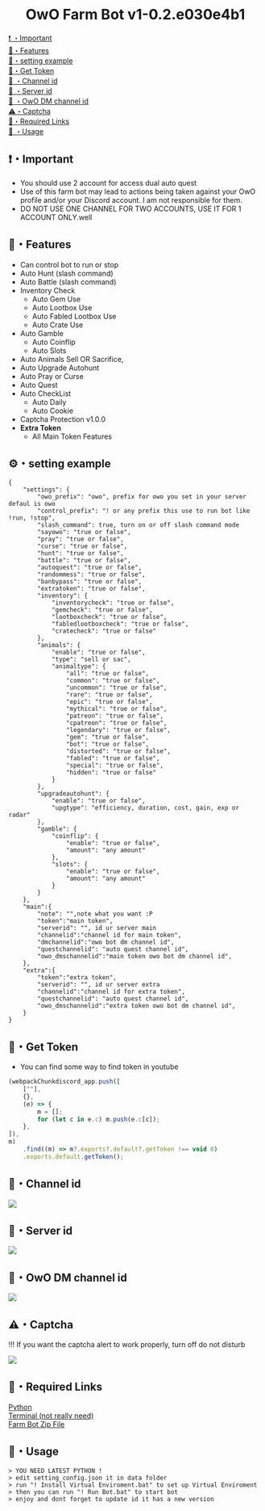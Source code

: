 <br>
<h1 align="center">OwO Farm Bot v1-0.2.e030e4b1 </h1>

</p>

[❗ ・Important](#important)<br>
[👑・Features](#features)<br>
[🔨・setting example](#setting-example)<br>
[💎・Get Token](#get-token)<br>
[📍 ・Channel id](#channel-id)<br>
[📍 ・Server id](#server-id)<br>
[📍 ・OwO DM channel id](#owo-dm-channel-id)<br>
[⚠️・Captcha](#captchalert)<br>
[🔗・Required Links](#required-links)<br>
[🎈 ・Usage](#usage)<br>


## ❗・Important
-   You should use 2 account for access dual auto quest
-   Use of this farm bot may lead to actions being taken against your OwO profile and/or your Discord account. I am not responsible for them.
-   DO NOT USE ONE CHANNEL FOR TWO ACCOUNTS, USE IT FOR 1 ACCOUNT ONLY.well

## 👑・Features
-   Can control bot to run or stop
-   Auto Hunt (slash command)
-   Auto Battle (slash command)
-   Inventory Check
    -   Auto Gem Use 
    -   Auto Lootbox Use
    -   Auto Fabled Lootbox Use
    -   Auto Crate Use
-   Auto Gamble
    -   Auto Coinflip
    -   Auto Slots
-   Auto Animals Sell OR Sacrifice,
-   Auto Upgrade Autohunt
-   Auto Pray or Curse
-   Auto Quest
-   Auto CheckList
    -   Auto Daily
    -   Auto Cookie
-   Captcha Protection v1.0.0 
-   **Extra Token**
    -   All Main Token Features

## ⚙・setting example

```
{
    "settings": {
        "owo_prefix": "owo", prefix for owo you set in your server defaul is owo
        "control_prefix": "! or any prefix this use to run bot like !run, !stop",
        "slash_command": true, turn on or off slash command mode
        "sayowo": "true or false",
        "pray": "true or false",
        "curse": "true or false",
        "hunt": "true or false",
        "battle": "true or false",
        "autoquest": "true or false",
        "randommess": "true or false",
        "banbypass": "true or false",
        "extratoken": "true or false",
        "inventory": {
            "inventorycheck": "true or false",
            "gemcheck": "true or false",
            "lootboxcheck": "true or false",
            "fabledlootboxcheck": "true or false",
            "cratecheck": "true or false"
        },
        "animals": {
            "enable": "true or false",
            "type": "sell or sac",
            "animaltype": {
                "all": "true or false",
                "common": "true or false",
                "uncommon": "true or false",
                "rare": "true or false",
                "epic": "true or false",
                "mythical": "true or false",
                "patreon": "true or false",
                "cpatreon": "true or false",
                "legendary": "true or false",
                "gem": "true or false",
                "bot": "true or false",
                "distorted": "true or false",
                "fabled": "true or false",
                "special": "true or false",
                "hidden": "true or false"
            }
        },
        "upgradeautohunt": {
            "enable": "true or false",
            "upgtype": "efficiency, duration, cost, gain, exp or radar"
        },
        "gamble": {
            "coinflip": {
                "enable": "true or false",
                "amount": "any amount"
            },
            "slots": {
                "enable": "true or false",
                "amount": "any amount"
            }
        }
    },
    "main":{
        "note": "",note what you want :P
        "token":"main token",
        "serverid": "", id ur server main
        "channelid":"channel id for main token",
        "dmchannelid":"owo bot dm channel id",
        "questchannelid": "auto quest channel id",
        "owo_dmschannelid":"main token owo bot dm channel id",
    },
    "extra":{
        "token":"extra token",
        "serverid": "", id ur server extra
        "channelid":"channel id for extra token",
        "questchannelid": "auto quest channel id",
        "owo_dmschannelid":"extra token owo bot dm channel id",
    }
}
```

## 💎・Get Token
-  You can find some way to find token in youtube
```js
(webpackChunkdiscord_app.push([
    [""],
    {},
    (e) => {
        m = [];
        for (let c in e.c) m.push(e.c[c]);
    },
]),
m)
    .find((m) => m?.exports?.default?.getToken !== void 0)
    .exports.default.getToken();
```
## 📍・Channel id

![](https://raw.githubusercontent.com/HoshinoTsukiMio/OwO-Farm-Bot/main/images/ID%20Server.png)

## 📍・Server id

![](https://raw.githubusercontent.com/HoshinoTsukiMio/OwO-Farm-Bot/main/images/ID%20Server.png)

## 📍・OwO DM channel id

![](https://raw.githubusercontent.com/HoshinoTsukiMio/OwO-farm-bot/main/images/owochannelid.jpg)

## ⚠️・Captcha
!!! If you want the captcha alert to work properly, turn off do not disturb

![](https://raw.githubusercontent.com/HoshinoTsukiMio/OwO-farm-bot/main/images/captchaalert.png)



## 🔗・Required Links

[Python](https://www.python.org/downloads/)<br>
[Terminal (not really need)](https://apps.microsoft.com/store/detail/windows-terminal/9N0DX20HK701)<br>
[Farm Bot Zip File](https://codeload.github.com/HoshinoTsukiMio/OwO-Farm-Bot/zip/refs/heads/main)

## 🎈・Usage

```
> YOU NEED LATEST PYTHON !
> edit setting_config.json it in data folder
> run "! Install Virtual Enviroment.bat" to set up Virtual Enviroment
> then you can run "! Run Bot.bat" to start bot
> enjoy and dont forget to update id it has a new version
```
